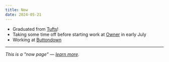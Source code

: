 ```yaml
---
title: Now
date: 2024-05-21
---
```


- Graduated from [Tufts](https://tufts.ben.page)!
- Taking some time off before starting work at [Owner](https://owner.com) in early July
- Working at [Buttondown](https://buttondown.com)

---

_This is a "now page" — [learn more](https://nownownow.com/about)._
